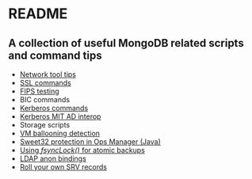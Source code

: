 # README

## A collection of useful MongoDB related scripts and command tips

* [Network tool tips](Tool%20tips.md)
* [SSL commands](SSL%20commands.md)
* [FIPS testing](FIPS%20cert%20generation.md)
* BIC commands
* [Kerberos commands](Kerberos%20CMDs.md)
* [Kerberos MIT AD interop](Kerberos%20AES.md)
* Storage scripts
* [VM ballooning detection](VM%20ballooning%20driver%20detection.md)
* [Sweet32 protection in Ops Manager (Java)](Sweet32.md)
* [Using _fsyncLock()_ for atomic backups](fsyncLock.md)
* [LDAP anon bindings](LDAP%20anon%20bindings.md)
* [Roll your own SRV records](Deploying%20SRV%20URI%20support.md)
